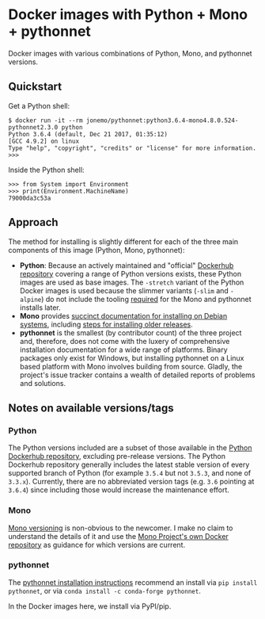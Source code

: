 # Docker images with Python + Mono + pythonnet

Docker images with various combinations of Python, Mono, and pythonnet versions.

## Quickstart

Get a Python shell:

```
$ docker run -it --rm jonemo/pythonnet:python3.6.4-mono4.8.0.524-pythonnet2.3.0 python
Python 3.6.4 (default, Dec 21 2017, 01:35:12)
[GCC 4.9.2] on linux
Type "help", "copyright", "credits" or "license" for more information.
>>>
```

Inside the Python shell:

```
>>> from System import Environment
>>> print(Environment.MachineName)
79000da3c53a
```

## Approach

The method for installing is slightly different for each of the three main components of this image (Python, Mono, pythonnet):
* **Python**: Because an actively maintained and "official" [Dockerhub repository](https://hub.docker.com/_/python/) covering a range of Python versions exists, these Python images are used as base images.
  The `-stretch` variant of the Python Docker images is used because the slimmer variants (`-slim` and `-alpine`) do not include the tooling [required](https://github.com/mono/docker/issues/56) for the Mono and pythonnet installs later.
* **Mono** provides [succinct documentation for installing on Debian systems](http://www.mono-project.com/download/#download-lin-debian), including [steps for installing older releases](http://www.mono-project.com/docs/getting-started/install/linux/#accessing-older-releases).
* **pythonnet** is the smallest (by contributor count) of the three project and, therefore, does not come with the luxery of comprehensive installation documentation for a wide range of platforms.
  Binary packages only exist for Windows, but installing pythonnet on a Linux based platform with Mono involves building from source.
  Gladly, the project's issue tracker contains a wealth of detailed reports of problems and solutions.


## Notes on available versions/tags

### Python

The Python versions included are a subset of those available in the [Python Dockerhub repository](https://hub.docker.com/_/python/), excluding pre-release versions.
The Python Dockerhub repository generally includes the latest stable version of every supported branch of Python (for example `3.5.4` but not `3.5.3`, and none of `3.3.x`).
Currently, there are no abbreviated version tags (e.g. `3.6` pointing at `3.6.4`) since including those would increase the maintenance effort.

### Mono

[Mono versioning](http://www.mono-project.com/docs/about-mono/versioning/) is non-obvious to the newcomer.
I make no claim to understand the details of it and use the [Mono Project's own Docker repository](https://hub.docker.com/r/library/mono/) as guidance for which versions are current.

### pythonnet

The [pythonnet installation instructions](https://github.com/pythonnet/pythonnet/wiki/Installation) recommend an install via `pip install pythonnet`, or via `conda install -c conda-forge pythonnet`.

In the Docker images here, we install via PyPI/pip.
